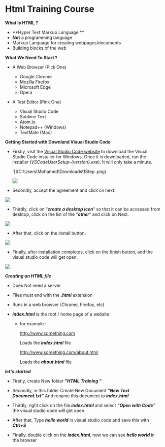 # Html Training Course

**What is HTML ?**

+ **Hyper Text Markup Language **
+ **Not** a programming language 
+ Markup Language for creating webpages/documents
+ Building blocks of the web 

**What We Need To Start  ?**

+ A Web Browser (Pick One)
  - Google Chrome
  - Mozilla Firefox
  - Microsoft Edge
  - Opera 

+ A Test Editor (Pink One)
  + Visual Studio Code
  + Sublime Text 
  + Atom.io
  + Notepad++ (Windows)
  + TextMate (Mac)

**Getting Started with Downland Visual Studio Code**

+ Firstly, visit the [Visual Studio Code website](https://code.visualstudio.com/) to download the Visual Studio Code installer for Windows. Once it is downloaded, run the installer (*VSCodeUserSetup-{version}.exe*). It will only take a minute.

  ![](C:\Users\Mohamed\Downloads\1Step .png)

  ![](C:\Users\Mohamed\Downloads\2Step.png)

  

+ Secondly, accept the agreement and click on next.

![](C:\Users\Mohamed\Downloads\4Step.png)

+ Thirdly, click on “***create a desktop icon***” so that it can be accessed from desktop, click on the list of the “***other***“ and click on Next.

![](C:\Users\Mohamed\Downloads\5Setp.png)

+ After that, click on the install button.

![](C:\Users\Mohamed\Downloads\6Step.png)

+ Finally, after installation completes, click on the finish button, and the visual studio code will get open.

![](C:\Users\Mohamed\Downloads\7Step.png)

***Creating an HTML file*** 

 + Does Not need a server

 + Files must end with the ***.html*** extension

 + Runs in a web browser (Chrome, Firefox, etc)

 + ***index.html***  is the root / home page of a website

   + for example : 

     http://www.something.com

     Loads the ***index.html*** file

     http://www.something.com/about.html

     Loads the ***about.html*** file 

***let's started***

+ Firstly, create New folder  ***"HTML Training "***

+ Secondly, in this folder Create New Document  ***"New Text Document.txt"***  And rename this document to ***index.html***

+ Thirdly, right click on the file ***index.html***  and select ***"Open with Code"***  the visual studio code will get open.

+ After that, Type ***hello world*** in visual studio code and save this with ***Ctrl+S***

+ Finally, double click on the ***index.html***, now we can see ***hello world*** in the browser 

  

  





















